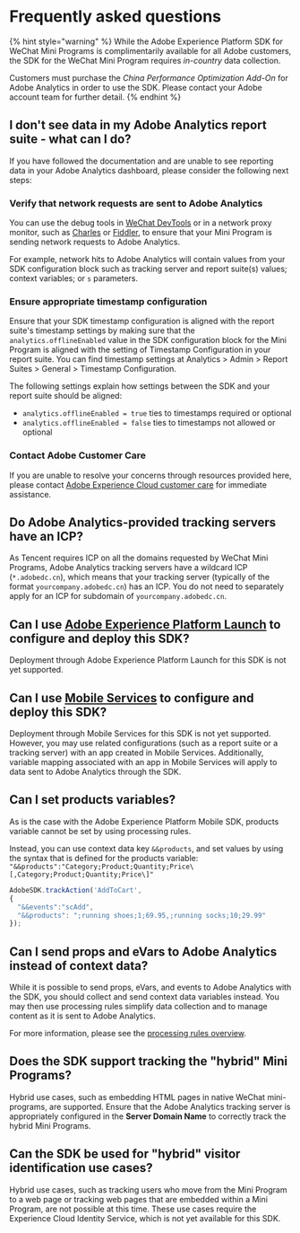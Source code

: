 # Frequently asked questions

{% hint style="warning" %}
While the Adobe Experience Platform SDK for WeChat Mini Programs is complimentarily available for all Adobe customers, the SDK for the WeChat Mini Program requires _in-country_ data collection.

Customers must purchase the _China Performance Optimization Add-On_ for Adobe Analytics in order to use the SDK. Please contact your Adobe account team for further detail.
{% endhint %}

## I don't see data in my Adobe Analytics report suite - what can I do?

If you have followed the documentation and are unable to see reporting data in your Adobe Analytics dashboard, please consider the following next steps:

### Verify that network requests are sent to Adobe Analytics

You can use the debug tools in [WeChat DevTools](https://developers.weixin.qq.com/miniprogram/en/dev/devtools/devtools.html) or in a network proxy monitor, such as [Charles](https://www.charlesproxy.com/) or [Fiddler](https://www.telerik.com/fiddler), to ensure that your Mini Program is sending network requests to Adobe Analytics.

For example, network hits to Adobe Analytics will contain values from your SDK configuration block such as tracking server and report suite(s) values; context variables; or `s` parameters.

### Ensure appropriate timestamp configuration

Ensure that your SDK timestamp configuration is aligned with the report suite's timestamp settings by making sure that the `analytics.offlineEnabled` value in the SDK configuration block for the Mini Program is aligned with the setting of Timestamp Configuration in your report suite. You can find timestamp settings at Analytics &gt; Admin &gt; Report Suites &gt; General &gt; Timestamp Configuration.

The following settings explain how settings between the SDK and your report suite should be aligned:

* `analytics.offlineEnabled = true` ties to timestamps required or optional
* `analytics.offlineEnabled = false` ties to timestamps not allowed or optional       

### Contact Adobe Customer Care

If you are unable to resolve your concerns through resources provided here, please contact [Adobe Experience Cloud customer care](https://helpx.adobe.com/contact/enterprise-support.ec.html) for immediate assistance.

## Do Adobe Analytics-provided tracking servers have an ICP?

As Tencent requires ICP on all the domains requested by WeChat Mini Programs, Adobe Analytics tracking servers have a wildcard ICP (`*.adobedc.cn`), which means that your tracking server (typically of the format `yourcompany.adobedc.cn`) has an ICP. You do not need to separately apply for an ICP for subdomain of `yourcompany.adobedc.cn`.

## Can I use [Adobe Experience Platform Launch](https://launch.adobe.com) to configure and deploy this SDK?

Deployment through Adobe Experience Platform Launch for this SDK is not yet supported.

## Can I use [Mobile Services](https://mobilemarketing.adobe.com) to configure and deploy this SDK?

Deployment through Mobile Services for this SDK is not yet supported. However, you may use related configurations (such as a report suite or a tracking server) with an app created in Mobile Services. Additionally, variable mapping associated with an app in Mobile Services will apply to data sent to Adobe Analytics through the SDK.

## Can I set products variables?

As is the case with the Adobe Experience Platform Mobile SDK, products variable cannot be set by using processing rules.

Instead, you can use context data key `&&products`, and set values by using the syntax that is defined for the products variable: `"&&products":"Category;Product;Quantity;Price\[,Category;Product;Quantity;Price\]"`

```javascript
AdobeSDK.trackAction('AddToCart',
{
  "&&events":"scAdd",
  "&&products": ";running shoes;1;69.95,;running socks;10;29.99"
});
```

## Can I send props and eVars to Adobe Analytics instead of context data?

While it is possible to send props, eVars, and events to Adobe Analytics with the SDK, you should collect and send context data variables instead. You may then use processing rules simplify data collection and to manage content as it is sent to Adobe Analytics.

For more information, please see the [processing rules overview](https://docs.adobe.com/content/help/en/analytics/admin/admin-tools/processing-rules/processing-rules.html).

## Does the SDK support tracking the "hybrid" Mini Programs?

Hybrid use cases, such as embedding HTML pages in native WeChat mini-programs, are supported. Ensure that the Adobe Analytics tracking server is appropriately configured in the **Server Domain Name** to correctly track the hybrid Mini Programs.

## Can the SDK be used for "hybrid" visitor identification use cases?

Hybrid use cases, such as tracking users who move from the Mini Program to a web page or tracking web pages that are embedded within a Mini Program, are not possible at this time. These use cases require the Experience Cloud Identity Service, which is not yet available for this SDK.

